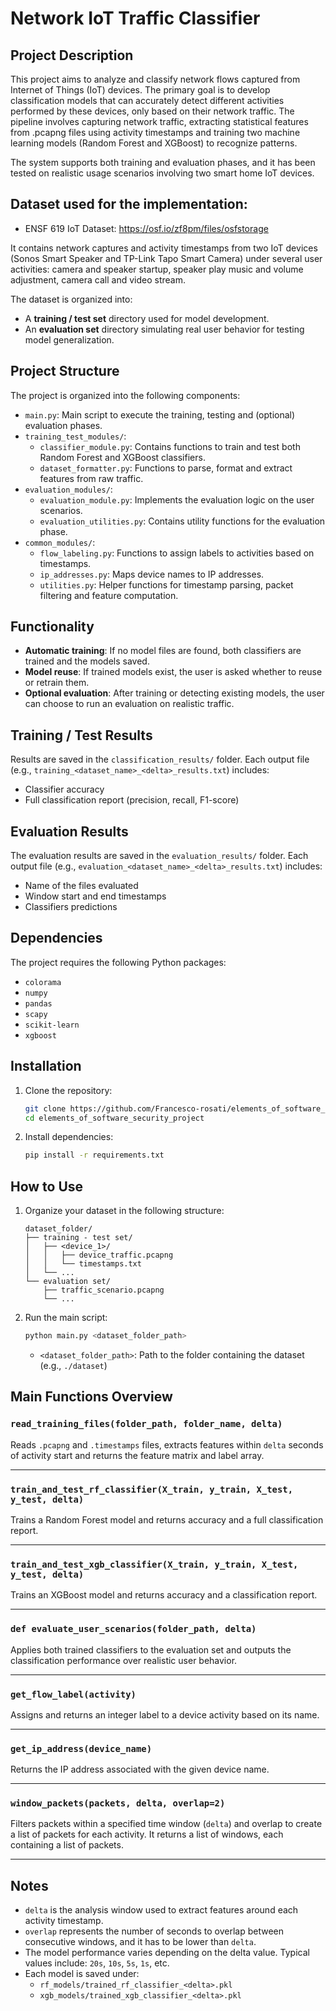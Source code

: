 # Network IoT Traffic Classifier

## Project Description

This project aims to analyze and classify network flows captured from Internet of Things (IoT) devices. The primary goal is to develop classification models that can accurately detect different activities performed by these devices, only based on their network traffic. The pipeline involves capturing network traffic, extracting statistical features from .pcapng files using activity timestamps and training two machine learning models (Random Forest and XGBoost) to recognize patterns.

The system supports both training and evaluation phases, and it has been tested on realistic usage scenarios involving two smart home IoT devices.

## Dataset used for the implementation:

* ENSF 619 IoT Dataset: https://osf.io/zf8pm/files/osfstorage

It contains network captures and activity timestamps from two IoT devices (Sonos Smart Speaker and TP-Link Tapo Smart Camera) under several user activities: 
camera and speaker startup, speaker play music and volume adjustment, camera call and video stream. 

The dataset is organized into:

- A **training / test set** directory used for model development.
- An **evaluation set** directory simulating real user behavior for testing model generalization.

## Project Structure

The project is organized into the following components:

- `main.py`: Main script to execute the training, testing and (optional) evaluation phases.
- `training_test_modules/`:
  - `classifier_module.py`: Contains functions to train and test both Random Forest and XGBoost classifiers.
  - `dataset_formatter.py`: Functions to parse, format and extract features from raw traffic.
- `evaluation_modules/`:
  - `evaluation_module.py`: Implements the evaluation logic on the user scenarios.
  - `evaluation_utilities.py`: Contains utility functions for the evaluation phase.
- `common_modules/`:
  - `flow_labeling.py`: Functions to assign labels to activities based on timestamps.
  - `ip_addresses.py`: Maps device names to IP addresses.
  - `utilities.py`: Helper functions for timestamp parsing, packet filtering and feature computation.

## Functionality

- **Automatic training**: If no model files are found, both classifiers are trained and the models saved.
- **Model reuse**: If trained models exist, the user is asked whether to reuse or retrain them.
- **Optional evaluation**: After training or detecting existing models, the user can choose to run an evaluation on realistic traffic.

## Training / Test Results

Results are saved in the `classification_results/` folder. Each output file (e.g., `training_<dataset_name>_<delta>_results.txt`) includes:

- Classifier accuracy
- Full classification report (precision, recall, F1-score)

## Evaluation Results

The evaluation results are saved in the `evaluation_results/` folder. Each output file (e.g., `evaluation_<dataset_name>_<delta>_results.txt`) includes:

- Name of the files evaluated
- Window start and end timestamps
- Classifiers predictions

## Dependencies

The project requires the following Python packages:

- `colorama`
- `numpy`
- `pandas`
- `scapy`
- `scikit-learn`
- `xgboost`

## Installation

1. Clone the repository:

   ```bash
   git clone https://github.com/Francesco-rosati/elements_of_software_security_project.git
   cd elements_of_software_security_project
   ```

2. Install dependencies:

   ```bash
   pip install -r requirements.txt
   ```
   
## How to Use

1. Organize your dataset in the following structure:

   ```
   dataset_folder/
   ├── training - test set/
   │   ├── <device_1>/
   │   │   ├── device_traffic.pcapng
   │   │   └── timestamps.txt
   │   └── ...
   └── evaluation set/
       ├── traffic_scenario.pcapng
       └── ...
   ```
   
2. Run the main script:

   ```bash
   python main.py <dataset_folder_path>
   ```

   - `<dataset_folder_path>`: Path to the folder containing the dataset (e.g., `./dataset`)

## Main Functions Overview

### `read_training_files(folder_path, folder_name, delta)`

Reads `.pcapng` and `.timestamps` files, extracts features within `delta` seconds of activity start and returns the feature matrix and label array.

---

### `train_and_test_rf_classifier(X_train, y_train, X_test, y_test, delta)`

Trains a Random Forest model and returns accuracy and a full classification report.

---

### `train_and_test_xgb_classifier(X_train, y_train, X_test, y_test, delta)`

Trains an XGBoost model and returns accuracy and a classification report.

---

### `def evaluate_user_scenarios(folder_path, delta)`

Applies both trained classifiers to the evaluation set and outputs the classification performance over realistic user behavior.

---

### `get_flow_label(activity)`

Assigns and returns an integer label to a device activity based on its name.

---

### `get_ip_address(device_name)`

Returns the IP address associated with the given device name.

---

### `window_packets(packets, delta, overlap=2)`

Filters packets within a specified time window (`delta`) and overlap to create a list of packets for each activity.
It returns a list of windows, each containing a list of packets.

---

## Notes

- `delta` is the analysis window used to extract features around each activity timestamp.
- `overlap` represents the number of seconds to overlap between consecutive windows, and it has to be lower than `delta`.
- The model performance varies depending on the delta value. Typical values include: `20s`, `10s`, `5s`, `1s`, etc.
- Each model is saved under:
  - `rf_models/trained_rf_classifier_<delta>.pkl`
  - `xgb_models/trained_xgb_classifier_<delta>.pkl`